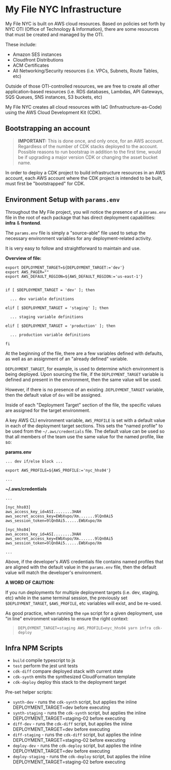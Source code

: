# My File NYC Infrastructure

My File NYC is built on AWS cloud resources. Based on policies set forth by NYC OTI (Office of Technology & Information), there are some resources that must be created and managed by the OTI.

These include:

- Amazon SES instances
- Cloudfront Distributions
- ACM Certificates
- All Networking/Security resources (i.e. VPCs, Subnets, Route Tables, etc)

Outside of those OTI-controlled resources, we are free to create all other application-based resources (i.e. RDS databases, Lambdas, API Gateways, SQS Queues, SNS instances, S3 buckets, etc)

My File NYC creates all cloud resources with IaC (Infrustructure-as-Code) using the AWS Cloud Development Kit (CDK).

## Bootstrapping an account

>**IMPORTANT:** This is done once, and only once, for an AWS account. Regardless of the number of CDK stacks deployed to the account. Possible reasons to run bootstrap in addition to the first time, would be if upgrading a major version CDK or changing the asset bucket name.

In order to deploy a CDK project to build infrastructure resources in an AWS account, each AWS account where the CDK project is intended to be built, must first be "bootstrapped" for CDK.

## Environment Setup with `params.env`

Throughout the My File project, you will notice the presence of a `params.env` file in the root of each package that has direct deployment capabilities: **infra** & **frontend**.

The `params.env` file is simply a "source-able" file used to setup the necessary environment variables for any deployment-related activity.

It is very easy to follow and straightforward to maintain and use.

**Overview of file:**

```
export DEPLOYMENT_TARGET=${DEPLOYMENT_TARGET:='dev'}
export AWS_PAGER=""
export AWS_DEFAULT_REGION=${AWS_DEFAULT_REGION:='us-east-1'}


if [ $DEPLOYMENT_TARGET = 'dev' ]; then

  ... dev variable definitions

elif [ $DEPLOYMENT_TARGET = 'staging' ]; then

  ... staging variable definitions

elif [ $DEPLOYMENT_TARGET = 'production' ]; then

  ... production variable definitions

fi

```

At the beginning of the file, there are a few variables defined with defaults, as well as an assignment of an "already defined" variable.

`DEPLOYMENT_TARGET`, for example, is used to determine which environment is being deployed. Upon sourcing the file, if the `DEPLOYMENT_TARGET` variable is defined and present in the environment, then the same value will be used.

However, if there is no presence of an existing .`DEPLOYMENT_TARGET` variable, then the default value of `dev` will be assigned.

Inside of each "Deployment Target" section of the file, the specific values are assigned for the target environment.

A key AWS CLI environment variable, `AWS_PROFILE` is set with a default value in each of the deployment target sections. This sets the "named profile" to be used from the `~/.aws/credentials` file. The default value can be used so that all members of the team use the same value for the named profile, like so:

**params.env**
```
... dev if/else block ...

export AWS_PROFILE=${AWS_PROFILE:='nyc_hhs04'}

...
```

**~/.aws/credentials**
```
...

[nyc_hhs03]
aws_access_key_id=ASI........3HAH
aws_secret_access_key=EWbXvpo/Xm.......9lQn0Ai5
aws_session_token=9lQn0Ai5......EWbXvpo/Xm

[nyc_hhs04]
aws_access_key_id=ASI........3HAH
aws_secret_access_key=EWbXvpo/Xm.......9lQn0Ai5
aws_session_token=9lQn0Ai5......EWbXvpo/Xm

...
```

Above, if the developer's AWS credentials file contains named profiles that are aligned with the default value in the `params.env` file, then the default value will match the developer's environment.

**A WORD OF CAUTION:**

If you run deployments for multiple deployment targets (i.e. dev, staging, etc) while in the same terminal session, the previously set `$DEPLOYMENT_TARGET`, `$AWS_PROFILE`, etc variables will exist, and be re-used.

As good practice, when running the `npm` script for a given deployment, use "in line" environment variables to ensure the right context:

>`DEPLOYMENT_TARGET=staging AWS_PROFILE=nyc_hhs04 yarn infra cdk-deploy`

## Infra NPM Scripts

- `build` compile typescript to js
- `test` perform the jest unit tests
- `cdk-diff` compare deployed stack with current state
- `cdk-synth` emits the synthesized CloudFormation template
- `cdk-deploy` deploy this stack to the deployment target

Pre-set helper scripts:

- `synth-dev` - runs the `cdk-synth` script, but applies the inline DEPLOYMENT_TARGET=dev before executing
- `synth-staging` - runs the `cdk-synth` script, but applies the inline DEPLOYMENT_TARGET=staging-02 before executing
- `diff-dev` - runs the `cdk-diff` script, but applies the inline DEPLOYMENT_TARGET=dev before executing
- `diff-staging` - runs the `cdk-diff` script, but applies the inline DEPLOYMENT_TARGET=staging-02 before executing
- `deploy-dev` - runs the `cdk-deploy` script, but applies the inline DEPLOYMENT_TARGET=dev before executing
- `deploy-staging` - runs the `cdk-deploy` script, but applies the inline DEPLOYMENT_TARGET=staging-02 before executing

